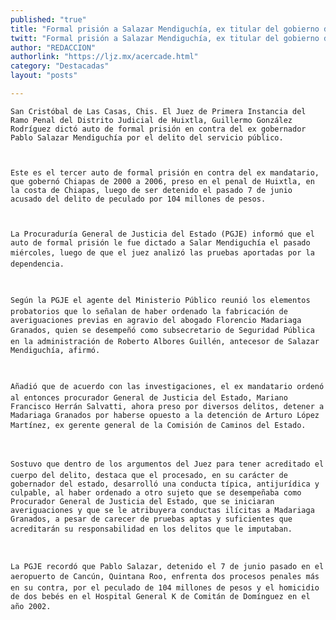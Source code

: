```yaml
---
published: "true"
title: "Formal prisión a Salazar Mendiguchía, ex titular del gobierno de Chiapas"
twitt: "Formal prisión a Salazar Mendiguchía, ex titular del gobierno de Chiapas"
author: "REDACCION"
authorlink: "https://ljz.mx/acercade.html"
category: "Destacadas"
layout: "posts"

---
```



  
    San Cristóbal de Las Casas, Chis. El Juez de Primera Instancia del Ramo Penal del Distrito Judicial de Huixtla, Guillermo González Rodríguez dictó auto de formal prisión en contra del ex gobernador Pablo Salazar Mendiguchía por el delito del servicio público.
  
  
  
    Este es el tercer auto de formal prisión en contra del ex mandatario, que gobernó Chiapas de 2000 a 2006, preso en el penal de Huixtla, en la costa de Chiapas, luego de ser detenido el pasado 7 de junio acusado del delito de peculado por 104 millones de pesos.
  
  
  
    La Procuraduría General de Justicia del Estado (PGJE) informó que el auto de formal prisión le fue dictado a Salar Mendiguchía el pasado miércoles, luego de que el juez analizó las pruebas aportadas por la dependencia.
  
  
  
    Según la PGJE el agente del Ministerio Público reunió los elementos probatorios que lo señalan de haber ordenado la fabricación de averiguaciones previas en agravio del abogado Florencio Madariaga Granados, quien se desempeñó como subsecretario de Seguridad Pública en la administración de Roberto Albores Guillén, antecesor de Salazar Mendiguchía, afirmó.
  
  
  
    Añadió que de acuerdo con las investigaciones, el ex mandatario ordenó al entonces procurador General de Justicia del Estado, Mariano Francisco Herrán Salvatti, ahora preso por diversos delitos, detener a Madariaga Granados por haberse opuesto a la detención de Arturo López Martínez, ex gerente general de la Comisión de Caminos del Estado.
  
  
  
    Sostuvo que dentro de los argumentos del Juez para tener acreditado el cuerpo del delito, destaca que el procesado, en su carácter de gobernador del estado, desarrolló una conducta típica, antijurídica y culpable, al haber ordenado a otro sujeto que se desempeñaba como Procurador General de Justicia del Estado, que se iniciaran averiguaciones y que se le atribuyera conductas ilícitas a Madariaga Granados, a pesar de carecer de pruebas aptas y suficientes que acreditarán su responsabilidad en los delitos que le imputaban.
  
  
  
    La PGJE recordó que Pablo Salazar, detenido el 7 de junio pasado en el aeropuerto de Cancún, Quintana Roo, enfrenta dos procesos penales más en su contra, por el peculado de 104 millones de pesos y el homicidio de dos bebés en el Hospital General K de Comitán de Domínguez en el año 2002.
  

